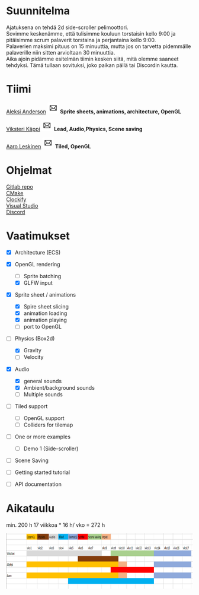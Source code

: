 # Suunnitelma

Ajatuksena on tehdä 2d side-scroller pelimoottori.  
Sovimme keskenämme, että tulisimme kouluun torstaisin kello 9:00 ja pitäisimme scrum palaverit torstaina ja perjantaina kello 9:00.  
Palaverien maksimi pituus on 15 minuuttia, mutta jos on tarvetta pidemmälle palaverille niin sitten arvioltaan 30 minuuttia.  
Aika ajoin pidämme esitelmän tiimin kesken siitä, mitä olemme saaneet tehdyksi. Tämä tullaan sovituksi, joko paikan pällä tai Discordin kautta.

# Tiimi

[Aleksi Anderson](https://repo.kamit.fi/aleksiand) [<img src="Email.png" width="30" height="30">](mailto:aleksianderson@kamk.fi)  **Sprite sheets, animations, architecture, OpenGL**

[Viksteri Käppi](https://repo.kamit.fi/viksterikap) [<img src="Email.png" width="30" height="30">](mailto:viksterikappi@kamk.fi) **Lead, Audio,Physics, Scene saving** 

[Aaro Leskinen](https://repo.kamit.fi/aaroles) [<img src="Email.png" width="30" height="30">](mailto:aaroleskinen@kamk.fi) **Tiled, OpenGL** 

# Ohjelmat

[Gitlab repo](https://repo.kamit.fi/)  
[CMake](https://cmake.org/)  
[Clockify](https://clockify.me/)  
[Visual Studio](https://visualstudio.microsoft.com/)  
[Discord](https://discord.com/login)

# Vaatimukset

- [x] Architecture (ECS)

- [x] OpenGL rendering
    - [ ] Sprite batching
    - [x] GLFW input

- [x] Sprite sheet / animations 
    - [x] Spire sheet slicing
    - [x] animation loading
    - [x] animation playing
    - [ ] port to OpenGL

- [ ] Physics (Box2d) 
    - [x] Gravity 
    - [ ] Velocity

- [x] Audio 
    - [x] general sounds
    - [x] Ambient/background sounds
    - [ ] Multiple sounds

- [ ] Tiled support 
    - [ ] OpenGL support
    - [ ] Colliders for tilemap

- [ ] One or more examples 
    - [ ] Demo 1 (Side-scroller)

- [ ] Scene Saving


- [ ] Getting started tutorial 

- [ ] API documentation 

# Aikataulu

min. 200 h 
17 viikkoa * 16 h/ vko = 272 h

<img src="springCapture.PNG" width="800" height="150">
